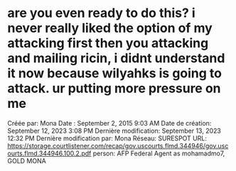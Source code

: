 # are you even ready to do this? i never really liked the option of my attacking first then you attacking and mailing ricin, i didnt understand it now because wilyahks is going to attack. ur putting more pressure on me

Créée par: Mona
Date : September 2, 2015 9:03 AM
Date de création: September 12, 2023 3:08 PM
Dernière modification: September 13, 2023 12:32 PM
Dernière modification par: Mona
Réseau: SURESPOT
URL: https://storage.courtlistener.com/recap/gov.uscourts.flmd.344946/gov.uscourts.flmd.344946.100.2.pdf
person: AFP Federal Agent as mohamadmo7, GOLD MONA